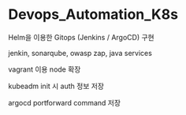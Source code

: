 # Devops_Automation_K8s
Helm을 이용한 Gitops (Jenkins / ArgoCD) 구현

jenkin, sonarqube, owasp zap, java services

vagrant 이용 node 확장

kubeadm init 시 auth 정보 저장

argocd portforward command 저장
